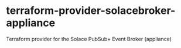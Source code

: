 # terraform-provider-solacebroker-appliance
Terraform provider for the Solace PubSub+ Event Broker (appliance)
